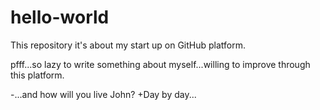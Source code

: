 # hello-world
This repository it's about my start up on GitHub platform.

pfff...so lazy to write something about myself...willing to improve through this platform.

-...and how will you live John?
+Day by day...
